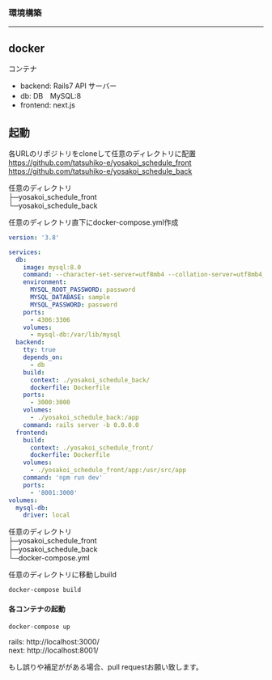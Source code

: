 ### 環境構築
***
## docker
コンテナ
- backend: Rails7 API サーバー
- db: DB　MySQL:8
- frontend: next.js

## 起動
各URLのリポジトリをcloneして任意のディレクトリに配置  
https://github.com/tatsuhiko-e/yosakoi_schedule_front 
https://github.com/tatsuhiko-e/yosakoi_schedule_back  

任意のディレクトリ  
├─yosakoi_schedule_front  
└─yosakoi_schedule_back  

任意のディレクトリ直下にdocker-compose.yml作成  
``` docker-compose.yml
version: '3.8'

services:
  db:
    image: mysql:8.0
    command: --character-set-server=utf8mb4 --collation-server=utf8mb4_unicode_ci
    environment:
      MYSQL_ROOT_PASSWORD: password
      MYSQL_DATABASE: sample
      MYSQL_PASSWORD: password
    ports:
      - 4306:3306
    volumes:
      - mysql-db:/var/lib/mysql
  backend:
    tty: true
    depends_on:
      - db
    build:
      context: ./yosakoi_schedule_back/
      dockerfile: Dockerfile
    ports:
      - 3000:3000
    volumes:
      - ./yosakoi_schedule_back:/app
    command: rails server -b 0.0.0.0
  frontend:
    build:
      context: ./yosakoi_schedule_front/
      dockerfile: Dockerfile
    volumes:
      - ./yosakoi_schedule_front/app:/usr/src/app
    command: 'npm run dev'
    ports:
      - '8001:3000'
volumes:
  mysql-db:
    driver: local

```

任意のディレクトリ  
├─yosakoi_schedule_front  
├─yosakoi_schedule_back  
└─docker-compose.yml  

任意のディレクトリに移動しbuild
```
docker-compose build
```

#### 各コンテナの起動

```bash
docker-compose up
```

rails: http://localhost:3000/  
next: http://localhost:8001/

もし誤りや補足ががある場合、pull requestお願い致します。
